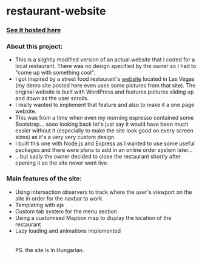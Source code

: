 # restaurant-website
### [See it hosted here](https://pizza-restaurant-website.onrender.com)
### About this project:
- This is a slightly modified version of an actual website that I coded for a local restaurant. There was no design specified by the owner so 
I had to "come up with something cool".<br>
- I got inspired by a street food restaurant's [website](https://artsdistrictkitchen.com/) located in Las Vegas (my demo site posted here even uses some pictures from that site).
The original website is built with WordPress and features pictures sliding up and down as the user scrolls.<br>
- I really wanted to implement that feature and also to make it a one page website. <br>
- This was from a time when even my morning espresso contained some Bootstrap... sooo looking back let's just say it would have been much easier without it 
(especially to make the site look good on every screen sizes)
as it's a very very custom design. 
- I built this one with Node.js and Express as I wanted to use some useful packages and there were plans to add in an online order system later...
- ...but sadly the owner decided to close the restaurant shortly after opening it so the site never went live. 
### Main features of the site: 
-  Using intersection observers to track where the user's viewport on the site in order for the navbar to work
-  Templating with ejs
-  Custom tab system for the menu section
-  Using a customised Mapbox map to display the location of the restaurant
-  Lazy loading and animations implemented <br><br><br>
PS. the site is in Hungarian. 
